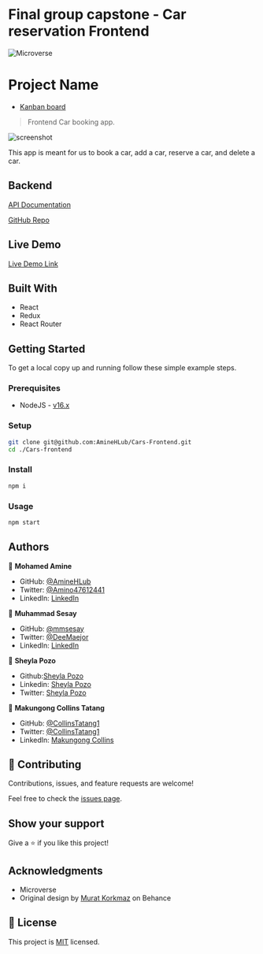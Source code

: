 # Final group capstone - Car reservation Frontend

![Microverse](https://img.shields.io/badge/Microverse-blueviolet)

# Project Name

- [Kanban board](https://github.com/mmsesay/final-capstone-backend/projects/1#card-77937550)

> Frontend Car booking app.

![screenshot](https://user-images.githubusercontent.com/54015740/161331489-42bc8e36-ce0d-44bc-82b1-33cae031251b.png)

This app is meant for us to book a car, add a car, reserve a car, and delete a car.

## Backend

[API Documentation](https://blooming-meadow-49781.herokuapp.com/api-docs/index.html)

[GitHub Repo](https://github.com/mmsesay/final-capstone-backend)

## Live Demo

[Live Demo Link](https://622110fecccae53070225c23--cars-microverse-cap.netlify.app/)

## Built With

- React
- Redux
- React Router

## Getting Started

To get a local copy up and running follow these simple example steps.

### Prerequisites

- NodeJS - [v16.x](https://nodejs.org/en/)

### Setup

```bash
git clone git@github.com:AmineHLub/Cars-Frontend.git
cd ./Cars-frontend
```

### Install

```bash
npm i
```

### Usage

```bash
npm start
```

## Authors

👤 **Mohamed Amine**

- GitHub: [@AmineHLub](https://github.com/AmineHLub)
- Twitter: [@Amino47612441](https://twitter.com/Amino47612441)
- LinkedIn: [LinkedIn](https://www.linkedin.com/in/mohamed-amine-hajltaief-b18863163/)

👤 **Muhammad Sesay**

- GitHub: [@mmsesay](https://github.com/mmsesay)
- Twitter: [@DeeMaejor](https://twitter.com/DeeMaejor)
- LinkedIn: [LinkedIn](https://linkedin.com/in/muhammad-m-sesay)

👤 **Sheyla Pozo** 

- Github:[Sheyla Pozo](https://github.com/sheylaPozo)
- Linkedin: [Sheyla Pozo](https://www.linkedin.com/in/sheypozo/)
- Twitter: [Sheyla Pozo](https://twitter.com/sheyPozo)

👤 **Makungong Collins Tatang**
- GitHub: [@CollinsTatang1](https://github.com/CollinsTatang)
- Twitter: [@CollinsTatang1](https://twitter.com/CollinsTatang1)
- LinkedIn: [Makungong Collins](https://www.linkedin.com/in/makungong-collins/)

## 🤝 Contributing

Contributions, issues, and feature requests are welcome!

Feel free to check the [issues page](../../issues/).

## Show your support

Give a ⭐️ if you like this project!

## Acknowledgments

- Microverse
- Original design by [Murat Korkmaz](https://www.behance.net/muratk) on Behance

## 📝 License

This project is [MIT](./MIT.md) licensed.
